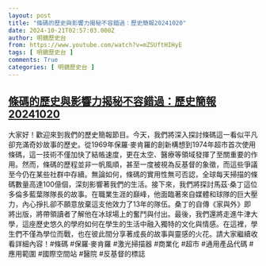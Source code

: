 ```yaml
---
layout: post
title: "條碼的歷史與影響力揭秘不容錯過：歷史簡報20241020"
date: 2024-10-21T02:57:03.000Z
author: 明鏡歷史台
from: https://www.youtube.com/watch?v=mZSUftHIHyE
tags: [ 明鏡歷史台 ]
comments: True
categories: [ 明鏡歷史台 ]
---
```

<!--1729479423000-->
[條碼的歷史與影響力揭秘不容錯過：歷史簡報20241020](https://www.youtube.com/watch?v=mZSUftHIHyE)
------

<div>
大家好！歡迎來到我們的歷史簡報節目。今天，我們將深入探討條碼這一看似平凡卻充滿奇妙故事的歷史。從1969年保羅·麥肯羅的創新構想到1974年超市首次使用條碼，這一技術不僅加快了結帳速度，更在太空、醫療等領域發揮了至關重要的作用。然而，條碼的歷程並非一帆風順，甚至一度被視為反基督的象徵，而這些爭議至今仍在某些社群中存續。無論如何，條碼的實用性無可否認，全球每天掃描的條碼數量高達100億個，深刻影響著我們的生活。接下來，我們將探討馬茲·桑丁這位多倫多藍葉隊隊長的故事。在職業生涯的巔峰，他面臨著來自媒體和球隊的巨大壓力，內心掙扎卻不願意放棄這支他效力了13年的隊伍。桑丁的自傳《家與外》即將出版，將帶領讀者了解他在冰球場上的奮鬥與付出。最後，我們還將走進牛津大學，這座歷史悠久的學府如何在學生的生活中融入獨特的文化與情感。在這裡，學生們不僅為學位而戰，也在彼此間分享著成長的故事與靈感的火花。請大家繼續收看詳細內容！#條碼 #保羅·麥肯羅 #激光掃描器 #商業化 #超市 #通用產品代碼 #應用範圍 #國際空間站 #醫院 #反基督的標誌
</div>
